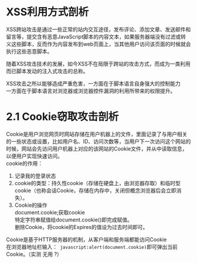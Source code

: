 # XSS利用方式剖析  
XSS跨站攻击是通过一些正常的站内交互途径，发布评论、添加文章、发送邮件和留言等，提交含有恶意JavaScript脚本的内容文本，如果服务器端没有过滤或转义这些脚本，反而作为内容发布到web页面上，当其他用户访问该页面的时候就会执行这些恶意脚本。  

随着XSS攻击技术的发展，如今XSS不在局限于跨站的攻击方式，而成为一类利用而已脚本发动的注入式攻击的总称。  


XSS攻击之所以能够造成严重危害，一方面在于脚本语言自身强大的控制能力    
一方面在于脚本语言对浏览器或浏览器控件漏洞的利用所带来的权限提升。

# 2.1 Cookie窃取攻击剖析  
Cookie是用户浏览网页时网站存储在用户机器上的文件，里面记录了与用户相关的一些状态或设置，比如用户名、ID、访问次数等，当用户下一次访问这个网站的时候，网站会先访问用户机器上对应的该网站的Cookie文件，并从中读取信息，以便用户实现快速访问。  
cookie的作用：  
1. 记录我的登录状态  
2. cookie的类型：持久性cookie（存储在硬盘上，由浏览器存取）和临时型cookie（也称会话Cookie，存储在内存中，关闭但概念浏览器后会立即消失）。  
3. Cookie的操作  
document.cookie;获取cookie   
特定字符串赋值给document.cookie()即完成赋值。  
删除Cookie，将cookie的Expires的值设为过去时间即可。   


Cookie是基于HTTP服务器的机制，从客户端和服务端都能访问Cookie   
在浏览器地址栏输入：``` javascript:alert(document.cookie)```即可弹出当前Cookie。（实测 无用 ?）   

<script>alert('XSS')</script>


